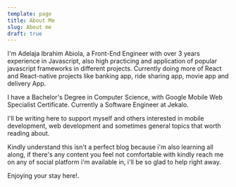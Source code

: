 ```yaml
---
template: page
title: About Me
slug: About me
draft: true
---
```


I'm Adelaja Ibrahim Abiola, a Front-End Engineer with over 3 years experience in Javascript, also high practicing and application of popular javascript frameworks in different projects. Currently doing more of React and React-native projects like banking app, ride sharing app, movie app and delivery App.

I have a Bachelor's Degree in Computer Science, with Google Mobile Web Specialist Certificate. Currently a Software Engineer at Jekalo.

I'll be writing here to support myself and others interested in mobile development, web development and sometimes general topics that worth reading about.

Kindly understand this isn't a perfect blog because i'm also learning all along, if there's any content you feel not comfortable with kindly reach me on any of social platform i'm available in, i'll be so glad to help right away.

Enjoying your stay here!.
